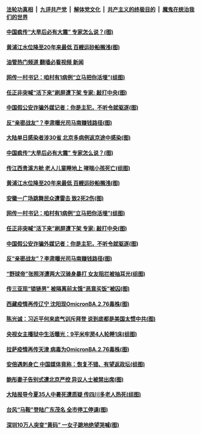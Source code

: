 ####  [法轮功真相](../../../../basic/blob/master/README.md?t=08280201) &nbsp;|&nbsp; [九评共产党](../../../../9ping.md/blob/master/README.md?t=08280201) &nbsp;|&nbsp; [解体党文化](../../../../jtdwh.md/blob/master/README.md?t=08280201)  &nbsp;|&nbsp; [共产主义的终极目的](../../../../gczydzjmd.md/blob/master/README.md?t=08280201) &nbsp;|&nbsp; [魔鬼在统治我们的世界](../../../../mgztzwmdsj.md/blob/master/README.md?t=08280201) 

#### [中国疯传“大旱后必有大震” 专家怎么说？(图)](../pages/p1/1015330.md?t=08280201) 

#### [黄浦江水位降至20年来最低 百艘运砂船搁浅(图)](../pages/p1/1015306.md?t=08280201) 

#### [油管热门频道 翻墙必看视频 新闻](http://45.76.130.85:81/youtube.html?08280201)

#### [网传一村书记：咱村有1病例“立马把你活埋”(组图)](../pages/p1/1015249.md?t=08280201) 

#### [任正非突喊“活下来”刷屏遭下架 专家: 敲打中央(图)](../pages/p1/1015262.md?t=08280201) 

#### [中国假公安诈骗外媒记者：你是主犯，不听令就驱逐(图)](../pages/p1/1015248.md?t=08280201) 

#### [反“亲密战友”？李肃曝光司马南赚钱路径(图)](../pages/p1/1015245.md?t=08280201) 

#### [大陆单日感染者涉30省 北京多病例返京途中感染(图)](../pages/p1/1015331.md?t=08280201) 

#### [中国疯传“大旱后必有大震” 专家怎么说？(图)](../pages/p1/1015330.md?t=08280201) 

#### [传江西贵溪方舱 老人儿童睡地上 哮喘小孩死亡(组图)](../pages/p1/1015323.md?t=08280201) 

#### [黄浦江水位降至20年来最低 百艘运砂船搁浅(图)](../pages/p1/1015306.md?t=08280201) 

#### [安徽一广场跳舞民众遭雷击 致2死2伤(图)](../pages/p1/1015296.md?t=08280201) 

#### [网传一村书记：咱村有1病例“立马把你活埋”(组图)](../pages/p1/1015249.md?t=08280201) 

#### [任正非突喊“活下来”刷屏遭下架 专家: 敲打中央(图)](../pages/p1/1015262.md?t=08280201) 

#### [中国假公安诈骗外媒记者：你是主犯，不听令就驱逐(图)](../pages/p1/1015248.md?t=08280201) 

#### [反“亲密战友”？李肃曝光司马南赚钱路径(图)](../pages/p1/1015245.md?t=08280201) 

#### [“野球帝”张照洋遭两大汉骑身暴打 女友阻拦被抽耳光(组图)](../pages/p1/1015243.md?t=08280201) 

#### [传三亚现“锁链男” 被隔离前太饿“恶意买饭”被囚(图)](../pages/p1/1015231.md?t=08280201) 

#### [西藏疫情再传辽宁 沈阳现OmicronBA.2.76毒株(图)](../pages/p1/1015213.md?t=08280201) 

#### [陈光诚：习近平何来底气训斥拜登 说到底都是美国太惯中共(图)](../pages/p1/1015189.md?t=08280201) 

#### [央视女主播狱中生活曝光：9平米牢房4人轮睡1床(组图)](../pages/p1/1015185.md?t=08280201) 

#### [拉萨疫情再传天津 病毒为OmicronBA.2.76毒株(图)](../pages/p1/1015179.md?t=08280201) 

#### [安倍遇刺身亡 中国媒体竟称：恢复不错、有望返政坛(组图)](../pages/p1/1015163.md?t=08280201) 

#### [鲍彤妻子告别式遭北京严控 异议人士被禁出席(图)](../pages/p1/1015166.md?t=08280201) 

#### [大陆报导今夏35人中暑死遭质疑 传四川多老人热死(组图)](../pages/p1/1015159.md?t=08280201) 

#### [台风“马鞍”登陆广东茂名 全市停工停课(图)](../pages/p1/1015147.md?t=08280201) 

#### [深圳10万人突变“黄码” 一女子跪地绝望哭喊(图)](../pages/p1/1015146.md?t=08280201) 

<img src='http://gfw-breaker.win/goodnews/indexes/p1.md' width='0px' height='0px'/>
